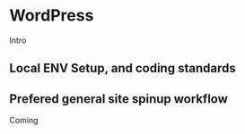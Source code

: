 # WordPress

Intro

## Local ENV Setup, and coding standards



## Prefered general site spinup workflow

Coming

